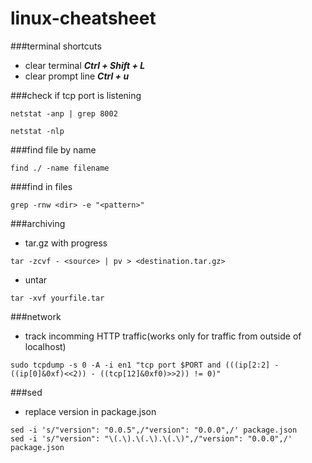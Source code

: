 # linux-cheatsheet

###terminal shortcuts
- clear terminal ___Ctrl + Shift + L___
- clear prompt line ___Ctrl + u___

###check if tcp port is listening
```
netstat -anp | grep 8002
```
```
netstat -nlp
```

###find file by name
```
find ./ -name filename
```

###find in files
```
grep -rnw <dir> -e "<pattern>"
```

###archiving
- tar.gz with progress
```
tar -zcvf - <source> | pv > <destination.tar.gz>
```
- untar
```
tar -xvf yourfile.tar
```

###network
- track incomming HTTP traffic(works only for traffic from outside of localhost)
```
sudo tcpdump -s 0 -A -i en1 "tcp port $PORT and (((ip[2:2] - ((ip[0]&0xf)<<2)) - ((tcp[12]&0xf0)>>2)) != 0)"
```
###sed
- replace version in package.json
```
sed -i 's/"version": "0.0.5",/"version": "0.0.0",/' package.json  
sed -i 's/"version": "\(.\).\(.\).\(.\)",/"version": "0.0.0",/' package.json
```
